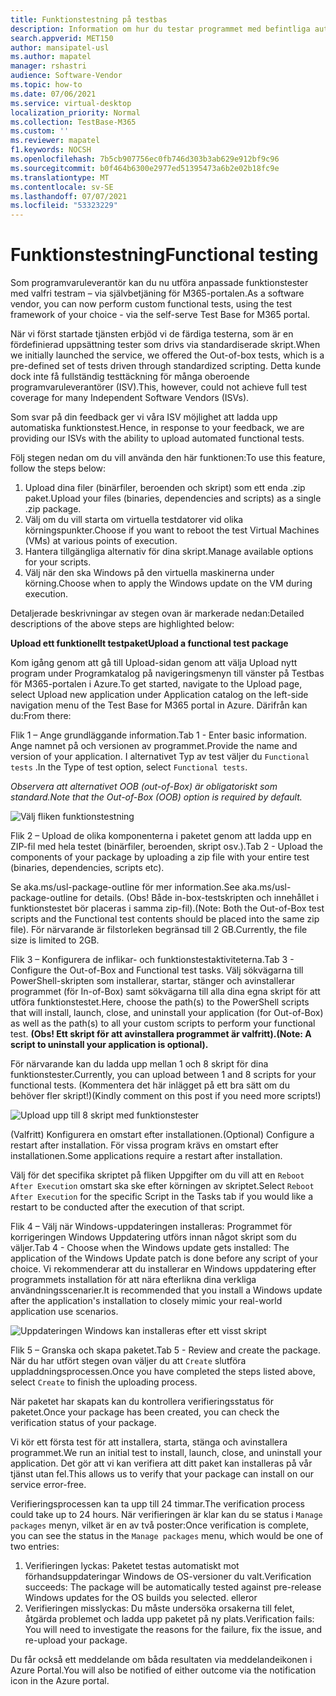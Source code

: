 ```yaml
---
title: Funktionstestning på testbas
description: Information om hur du testar programmet med befintliga automatiska funktionstester
search.appverid: MET150
author: mansipatel-usl
ms.author: mapatel
manager: rshastri
audience: Software-Vendor
ms.topic: how-to
ms.date: 07/06/2021
ms.service: virtual-desktop
localization_priority: Normal
ms.collection: TestBase-M365
ms.custom: ''
ms.reviewer: mapatel
f1.keywords: NOCSH
ms.openlocfilehash: 7b5cb907756ec0fb746d303b3ab629e912bf9c96
ms.sourcegitcommit: b0f464b6300e2977ed51395473a6b2e02b18fc9e
ms.translationtype: MT
ms.contentlocale: sv-SE
ms.lasthandoff: 07/07/2021
ms.locfileid: "53323229"
---
```

# <a name="functional-testing"></a><span data-ttu-id="3e4cd-103">Funktionstestning</span><span class="sxs-lookup"><span data-stu-id="3e4cd-103">Functional testing</span></span>

<span data-ttu-id="3e4cd-104">Som programvaruleverantör kan du nu utföra anpassade funktionstester med valfri testram – via självbetjäning för M365-portalen.</span><span class="sxs-lookup"><span data-stu-id="3e4cd-104">As a software vendor, you can now perform custom functional tests, using the test framework of your choice - via the self-serve Test Base for M365 portal.</span></span> 

<span data-ttu-id="3e4cd-105">När vi först startade tjänsten erbjöd vi de färdiga testerna, som är en fördefinierad uppsättning tester som drivs via standardiserade skript.</span><span class="sxs-lookup"><span data-stu-id="3e4cd-105">When we initially launched the service, we offered the Out-of-box tests, which is a pre-defined set of tests driven through standardized scripting.</span></span> <span data-ttu-id="3e4cd-106">Detta kunde dock inte få fullständig testtäckning för många oberoende programvaruleverantörer (ISV).</span><span class="sxs-lookup"><span data-stu-id="3e4cd-106">This, however, could not achieve full test coverage for many Independent Software Vendors (ISVs).</span></span> 

<span data-ttu-id="3e4cd-107">Som svar på din feedback ger vi våra ISV möjlighet att ladda upp automatiska funktionstest.</span><span class="sxs-lookup"><span data-stu-id="3e4cd-107">Hence, in response to your feedback, we are providing our ISVs with the ability to upload automated functional tests.</span></span>

<span data-ttu-id="3e4cd-108">Följ stegen nedan om du vill använda den här funktionen:</span><span class="sxs-lookup"><span data-stu-id="3e4cd-108">To use this feature, follow the steps below:</span></span>

1. <span data-ttu-id="3e4cd-109">Upload dina filer (binärfiler, beroenden och skript) som ett enda .zip paket.</span><span class="sxs-lookup"><span data-stu-id="3e4cd-109">Upload your files (binaries, dependencies and scripts) as a single .zip package.</span></span>
2. <span data-ttu-id="3e4cd-110">Välj om du vill starta om virtuella testdatorer vid olika körningspunkter.</span><span class="sxs-lookup"><span data-stu-id="3e4cd-110">Choose if you want to reboot the test Virtual Machines (VMs) at various points of execution.</span></span>
3. <span data-ttu-id="3e4cd-111">Hantera tillgängliga alternativ för dina skript.</span><span class="sxs-lookup"><span data-stu-id="3e4cd-111">Manage available options for your scripts.</span></span>
4. <span data-ttu-id="3e4cd-112">Välj när den ska Windows på den virtuella maskinerna under körning.</span><span class="sxs-lookup"><span data-stu-id="3e4cd-112">Choose when to apply the Windows update on the VM during execution.</span></span>

<span data-ttu-id="3e4cd-113">Detaljerade beskrivningar av stegen ovan är markerade nedan:</span><span class="sxs-lookup"><span data-stu-id="3e4cd-113">Detailed descriptions of the above steps are highlighted below:</span></span>

<span data-ttu-id="3e4cd-114">**Upload ett funktionellt testpaket**</span><span class="sxs-lookup"><span data-stu-id="3e4cd-114">**Upload a functional test package**</span></span>

<span data-ttu-id="3e4cd-115">Kom igång genom att gå till Upload-sidan genom att välja Upload nytt program under Programkatalog på navigeringsmenyn till vänster på Testbas för M365-portalen i Azure.</span><span class="sxs-lookup"><span data-stu-id="3e4cd-115">To get started, navigate to the Upload page, select Upload new application under Application catalog on the left-side navigation menu of the Test Base for M365 portal in Azure.</span></span> <span data-ttu-id="3e4cd-116">Därifrån kan du:</span><span class="sxs-lookup"><span data-stu-id="3e4cd-116">From there:</span></span>

<span data-ttu-id="3e4cd-117">Flik 1 – Ange grundläggande information.</span><span class="sxs-lookup"><span data-stu-id="3e4cd-117">Tab 1 - Enter basic information.</span></span> <span data-ttu-id="3e4cd-118">Ange namnet på och versionen av programmet.</span><span class="sxs-lookup"><span data-stu-id="3e4cd-118">Provide the name and version of your application.</span></span> <span data-ttu-id="3e4cd-119">I alternativet Typ av test väljer du ```Functional tests``` .</span><span class="sxs-lookup"><span data-stu-id="3e4cd-119">In the Type of test option, select ```Functional tests```.</span></span> 

<span data-ttu-id="3e4cd-120">*Observera att alternativet OOB (out-of-Box) är obligatoriskt som standard.*</span><span class="sxs-lookup"><span data-stu-id="3e4cd-120">*Note that the Out-of-Box (OOB) option is required by default.*</span></span>


![Välj fliken funktionstestning](Media/functional_testing_tab1.png)

<span data-ttu-id="3e4cd-122">Flik 2 – Upload de olika komponenterna i paketet genom att ladda upp en ZIP-fil med hela testet (binärfiler, beroenden, skript osv.).</span><span class="sxs-lookup"><span data-stu-id="3e4cd-122">Tab 2 - Upload the components of your package by uploading a zip file with your entire test (binaries, dependencies, scripts etc).</span></span> 

<span data-ttu-id="3e4cd-123">Se aka.ms/usl-package-outline för mer information.</span><span class="sxs-lookup"><span data-stu-id="3e4cd-123">See aka.ms/usl-package-outline for details.</span></span> <span data-ttu-id="3e4cd-124">(Obs! Både in-box-testskripten och innehållet i funktionstestet bör placeras i samma zip-fil).</span><span class="sxs-lookup"><span data-stu-id="3e4cd-124">(Note: Both the Out-of-Box test scripts and the Functional test contents should be placed into the same zip file).</span></span> <span data-ttu-id="3e4cd-125">För närvarande är filstorleken begränsad till 2 GB.</span><span class="sxs-lookup"><span data-stu-id="3e4cd-125">Currently, the file size is limited to 2GB.</span></span>

<span data-ttu-id="3e4cd-126">Flik 3 – Konfigurera de inflikar- och funktionstestaktiviteterna.</span><span class="sxs-lookup"><span data-stu-id="3e4cd-126">Tab 3 - Configure the Out-of-Box and Functional test tasks.</span></span> <span data-ttu-id="3e4cd-127">Välj sökvägarna till PowerShell-skripten som installerar, startar, stänger och avinstallerar programmet (för In-of-Box) samt sökvägarna till alla dina egna skript för att utföra funktionstestet.</span><span class="sxs-lookup"><span data-stu-id="3e4cd-127">Here, choose the path(s) to the PowerShell scripts that will install, launch, close, and uninstall your application (for Out-of-Box) as well as the path(s) to all your custom scripts to perform your functional test.</span></span> <span data-ttu-id="3e4cd-128">**(Obs! Ett skript för att avinstallera programmet är valfritt).**</span><span class="sxs-lookup"><span data-stu-id="3e4cd-128">**(Note: A script to uninstall your application is optional).**</span></span>

<span data-ttu-id="3e4cd-129">För närvarande kan du ladda upp mellan 1 och 8 skript för dina funktionstester.</span><span class="sxs-lookup"><span data-stu-id="3e4cd-129">Currently, you can upload between 1 and 8 scripts for your functional tests.</span></span> <span data-ttu-id="3e4cd-130">(Kommentera det här inlägget på ett bra sätt om du behöver fler skript!)</span><span class="sxs-lookup"><span data-stu-id="3e4cd-130">(Kindly comment on this post if you need more scripts!)</span></span>

![Upload upp till 8 skript med funktionstester](Media/functional_testing_tab3.png)

<span data-ttu-id="3e4cd-132">(Valfritt) Konfigurera en omstart efter installationen.</span><span class="sxs-lookup"><span data-stu-id="3e4cd-132">(Optional) Configure a restart after installation.</span></span> <span data-ttu-id="3e4cd-133">För vissa program krävs en omstart efter installationen.</span><span class="sxs-lookup"><span data-stu-id="3e4cd-133">Some applications require a restart after installation.</span></span> 

<span data-ttu-id="3e4cd-134">Välj för det specifika skriptet på fliken Uppgifter om du vill att en ```Reboot After Execution``` omstart ska ske efter körningen av skriptet.</span><span class="sxs-lookup"><span data-stu-id="3e4cd-134">Select ```Reboot After Execution``` for the specific Script in the Tasks tab if you would like a restart to be conducted after the execution of that script.</span></span>

<span data-ttu-id="3e4cd-135">Flik 4 – Välj när Windows-uppdateringen installeras: Programmet för korrigeringen Windows Uppdatering utförs innan något skript som du väljer.</span><span class="sxs-lookup"><span data-stu-id="3e4cd-135">Tab 4 - Choose when the Windows update gets installed: The application of the Windows Update patch is done before any script of your choice.</span></span> <span data-ttu-id="3e4cd-136">Vi rekommenderar att du installerar en Windows uppdatering efter programmets installation för att nära efterlikna dina verkliga användningsscenarier.</span><span class="sxs-lookup"><span data-stu-id="3e4cd-136">It is recommended that you install a Windows update after the application's installation to closely mimic your real-world application use scenarios.</span></span>

![Uppdateringen Windows kan installeras efter ett visst skript](Media/functional_testing_tab4.png)

<span data-ttu-id="3e4cd-138">Flik 5 – Granska och skapa paketet.</span><span class="sxs-lookup"><span data-stu-id="3e4cd-138">Tab 5 - Review and create the package.</span></span> <span data-ttu-id="3e4cd-139">När du har utfört stegen ovan väljer du att ```Create``` slutföra uppladdningsprocessen.</span><span class="sxs-lookup"><span data-stu-id="3e4cd-139">Once you have completed the steps listed above, select ```Create``` to finish the uploading process.</span></span>

<span data-ttu-id="3e4cd-140">När paketet har skapats kan du kontrollera verifieringsstatus för paketet.</span><span class="sxs-lookup"><span data-stu-id="3e4cd-140">Once your package has been created, you can check the verification status of your package.</span></span>

<span data-ttu-id="3e4cd-141">Vi kör ett första test för att installera, starta, stänga och avinstallera programmet.</span><span class="sxs-lookup"><span data-stu-id="3e4cd-141">We run an initial test to install, launch, close, and uninstall your application.</span></span> <span data-ttu-id="3e4cd-142">Det gör att vi kan verifiera att ditt paket kan installeras på vår tjänst utan fel.</span><span class="sxs-lookup"><span data-stu-id="3e4cd-142">This allows us to verify that your package can install on our service error-free.</span></span>

<span data-ttu-id="3e4cd-143">Verifieringsprocessen kan ta upp till 24 timmar.</span><span class="sxs-lookup"><span data-stu-id="3e4cd-143">The verification process could take up to 24 hours.</span></span> <span data-ttu-id="3e4cd-144">När verifieringen är klar kan du se status i ```Manage packages``` menyn, vilket är en av två poster:</span><span class="sxs-lookup"><span data-stu-id="3e4cd-144">Once verification is complete, you can see the status in the ```Manage packages``` menu, which would be one of two entries:</span></span>

1. <span data-ttu-id="3e4cd-145">Verifieringen lyckas: Paketet testas automatiskt mot förhandsuppdateringar Windows de OS-versioner du valt.</span><span class="sxs-lookup"><span data-stu-id="3e4cd-145">Verification succeeds: The package will be automatically tested against pre-release Windows updates for the OS builds you selected.</span></span>
<span data-ttu-id="3e4cd-146">eller</span><span class="sxs-lookup"><span data-stu-id="3e4cd-146">or</span></span>
2. <span data-ttu-id="3e4cd-147">Verifieringen misslyckas: Du måste undersöka orsakerna till felet, åtgärda problemet och ladda upp paketet på ny plats.</span><span class="sxs-lookup"><span data-stu-id="3e4cd-147">Verification fails: You will need to investigate the reasons for the failure, fix the issue, and re-upload your package.</span></span>

<span data-ttu-id="3e4cd-148">Du får också ett meddelande om båda resultaten via meddelandeikonen i Azure Portal.</span><span class="sxs-lookup"><span data-stu-id="3e4cd-148">You will also be notified of either outcome via the notification icon in the Azure portal.</span></span>

